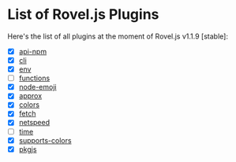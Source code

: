 # List of Rovel.js Plugins

Here's the list of all plugins at the moment of Rovel.js v1.1.9 [stable]:

- [x] [api-npm](/rjs-plugins/api-npm)
- [x] [cli](/rjs-plugins/cli)
- [x] [env](/rjs-plugins/env)
- [ ] [functions](/rjs-plugins/functions)
- [x] [node-emoji](/rjs-plugins/emoji)
- [x] [approx](/rjs-plugins/approx)
- [x] [colors](/rjs-plugins/colors)
- [x] [fetch](/rjs-plugins/fetch)
- [x] [netspeed](/rjs-plugins/netspeed)
- [ ] [time](/rjs-plugins/time)
- [x] [supports-colors](/rjs-plugins/supports-colors)
- [x] [pkgjs](/rjs-plugins/pkgjs)